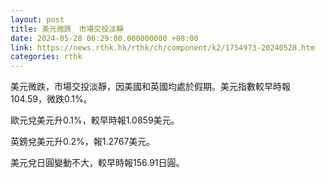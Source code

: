 ```yaml
---
layout: post
title: 美元微跌　市場交投淡靜
date: 2024-05-28 06:29:00.000000000 +08:00
link: https://news.rthk.hk/rthk/ch/component/k2/1754973-20240528.htm
categories: rthk
---
```


美元微跌，市場交投淡靜，因美國和英國均處於假期。美元指數較早時報104.59，微跌0.1%。

歐元兌美元升0.1%，較早時報1.0859美元。

英鎊兌美元升0.2%，報1.2767美元。

美元兌日圓變動不大，較早時報156.91日圓。
